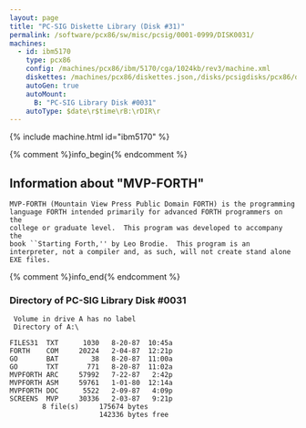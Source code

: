 ```yaml
---
layout: page
title: "PC-SIG Diskette Library (Disk #31)"
permalink: /software/pcx86/sw/misc/pcsig/0001-0999/DISK0031/
machines:
  - id: ibm5170
    type: pcx86
    config: /machines/pcx86/ibm/5170/cga/1024kb/rev3/machine.xml
    diskettes: /machines/pcx86/diskettes.json,/disks/pcsigdisks/pcx86/diskettes.json
    autoGen: true
    autoMount:
      B: "PC-SIG Library Disk #0031"
    autoType: $date\r$time\rB:\rDIR\r
---
```


{% include machine.html id="ibm5170" %}

{% comment %}info_begin{% endcomment %}

## Information about "MVP-FORTH"

    MVP-FORTH (Mountain View Press Public Domain FORTH) is the programming
    language FORTH intended primarily for advanced FORTH programmers on the
    college or graduate level.  This program was developed to accompany the
    book ``Starting Forth,'' by Leo Brodie.  This program is an
    interpreter, not a compiler and, as such, will not create stand alone
    EXE files.
{% comment %}info_end{% endcomment %}


### Directory of PC-SIG Library Disk #0031

     Volume in drive A has no label
     Directory of A:\

    FILES31  TXT      1030   8-20-87  10:45a
    FORTH    COM     20224   2-04-87  12:21p
    GO       BAT        38   8-20-87  11:00a
    GO       TXT       771   8-20-87  11:02a
    MVPFORTH ARC     57992   7-22-87   2:42p
    MVPFORTH ASM     59761   1-01-80  12:14a
    MVPFORTH DOC      5522   2-09-87   4:09p
    SCREENS  MVP     30336   2-03-87   9:21p
            8 file(s)     175674 bytes
                          142336 bytes free

